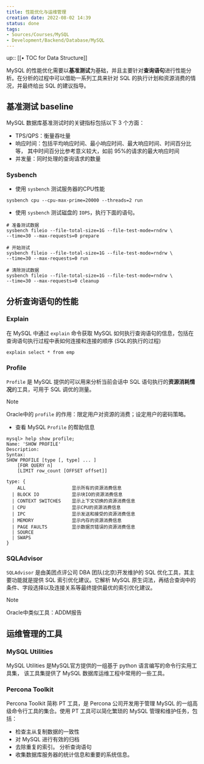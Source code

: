 ```yaml
---
title: 性能优化与运维管理
creation date: 2022-08-02 14:39 
status: done
tags: 
- Sources/Courses/MySQL
- Development/Backend/Database/MySQL
---
```

up:: [[• TOC for Data Structure]]

MySQL 的性能优化需要以**基准测试**为基础，并且主要针对**查询语句**进行性能分析。在分析的过程中可以借助一系列工具来针对 SQL 的执行计划和资源消费的情况，并最终给出 SQL 的建议指导。

## 基准测试 baseline

MySQL 数据库基准测试时的关键指标包括以下 3 个方面：

- TPS/QPS：衡量吞吐量
- 响应时间：包括平均响应时间、最小响应时间、最大响应时间、时间百分比等， 其中时间百分比参考意义较大，如前 95%的请求的最大响应时间
- 并发量：同时处理的查询请求的数量

### Sysbench

- 使用 `sysbench` 测试服务器的CPU性能　

```shell
sysbench cpu --cpu-max-prime=20000 --threads=2 run
```

- 使用 `sysbench` 测试磁盘的 `IOPS`，执行下面的语句。　

```shell
# 准备测试数据
sysbench fileio --file-total-size=1G --file-test-mode=rndrw \
--time=30 --max-requests=0 prepare

# 开始测试
sysbench fileio --file-total-size=1G --file-test-mode=rndrw \
--time=30 --max-requests=0 run

# 清除测试数据
sysbench fileio --file-total-size=1G --file-test-mode=rndrw \
--time=30 --max-requests=0 cleanup 	
```
 
## 分析查询语句的性能

### Explain

在 MySQL 中通过 `explain` 命令获取 MySQL 如何执行查询语句的信息，包括在查询语句执行过程中表如何连接和连接的顺序 (SQL的执行的过程)

```mysql
explain select * from emp
```

### Profile

`Profile` 是 MySQL 提供的可以用来分析当前会话中 SQL 语句执行的**资源消耗情况**的工具，可用于 SQL 调优的测量。

>[!NOTE]
>Oracle中的 `profile` 的作用：限定用户对资源的消费；设定用户的密码策略。

- 查看 MySQL `Profile` 的帮助信息

```shell
mysql> help show profile;
Name: 'SHOW PROFILE'
Description:
Syntax:
SHOW PROFILE [type [, type] ... ]
	[FOR QUERY n]
	[LIMIT row_count [OFFSET offset]]

type: {
	ALL					显示所有的资源消费信息
  | BLOCK IO			显示块IO的资源消费信息
  | CONTEXT SWITCHES	显示上下文切换的资源消费信息
  | CPU					显示CPU的资源消费信息
  | IPC					显示发送和接受的资源消费信息
  | MEMORY				显示内存的资源消费信息
  | PAGE FAULTS			显示数据页错误的资源消费信息
  | SOURCE
  | SWAPS
}
```

### SQLAdvisor

`SQLAdvisor` 是由美团点评公司 DBA 团队(北京)开发维护的 SQL 优化工具，其主要功能就是提供 SQL 索引优化建议。它解析 MySQL 原生词法，再结合查询中的条件、字段选择以及连接关系等最终提供最优的索引优化建议。

>[!NOTE]
>Oracle中类似工具：ADDM报告

## 运维管理的工具

### MySQL Utilities

MySQL Utilities 是MySQL官方提供的一组基于 python 语言编写的命令行实用工具集， 该工具集提供了 MySQL 数据库运维工程中常用的一些工具。

### Percona Toolkit

Percona Toolkit 简称 PT 工具，是 Percona 公司开发用于管理 MySQL 的一组高级命令行工具的集合。使用 PT 工具可以简化繁琐的 MySQL 管理和维护任务，包括：
- 检查主从复制数据的一致性
- 对 MySQL 进行有效的归档
- 去除重复的索引。 分析查询语句
- 收集数据库服务器的统计信息和重要的系统信息。